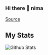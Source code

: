 ### Hi there 👋 nima

[Source](https://gfycat.com/meagerhardtofindalbertosaurus-hello-there-star-wars-prequelmemes)

## My Stats


![Github Stats](https://github-readme-stats.vercel.app/api?username=nima4l&bg_color=20,393E46,222831&title_color=FF2E63&text_color=08D9D6)
<!--
**Nima4l/nima4l** is a ✨ _special_ ✨ repository because its `README.md` (this file) appears on your GitHub profile.

Here are some ideas to get you started:

- 🔭 I’m currently working on ...
- 🌱 I’m currently learning ...
- 👯 I’m looking to collaborate on ...
- 🤔 I’m looking for help with ...
- 💬 Ask me about ...
- 📫 How to reach me: ...
- 😄 Pronouns: ...
- ⚡ Fun fact: ...
-->
